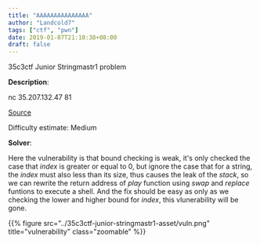 ```yaml
---
title: "AAAAAAAAAAAAAAA"
author: "Landcold7"
tags: ["ctf", "pwn"]
date: 2019-01-07T21:10:38+08:00
draft: false
---
```


35c3ctf Junior Stringmastr1 problem

<!--more-->

**Description**:

nc 35.207.132.47 81

[Source](https://gist.github.com/landcold7/97a4189b334a915bec2d4b199ba401ab)

Difficulty estimate: Medium



**Solver**:

Here the vulnerability is that bound checking is weak, it's only checked the case that *index* is greater or equal to 0, but ignore the case that for a string, the *index* must also less than its size, thus causes the leak of the *stack*, so we can rewrite the return address of *play* function using *swap* and *replace* funtions to execute a shell. And the fix should be easy as only as we checking the lower and higher bound for *index*, this vlunerability will be gone.

{{% figure src="../35c3ctf-junior-stringmastr1-asset/vuln.png"  title="vulnerability" class="zoomable" %}}


